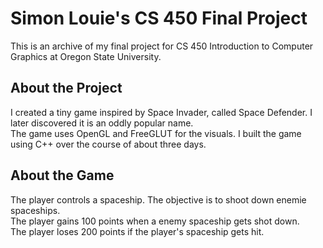# Simon Louie's CS 450 Final Project
This is an archive of my final project for CS 450 Introduction to Computer Graphics at Oregon State University.   

## About the Project

I created a tiny game inspired by Space Invader, called Space Defender. I later discovered it is an oddly popular name.  
The game uses OpenGL and FreeGLUT for the visuals. I built the game using C++ over the course of about three days.

## About the Game
The player controls a spaceship. The objective is to shoot down enemie spaceships.  
The player gains 100 points when a enemy spaceship gets shot down.  
The player loses 200 points if the player's spaceship gets hit.